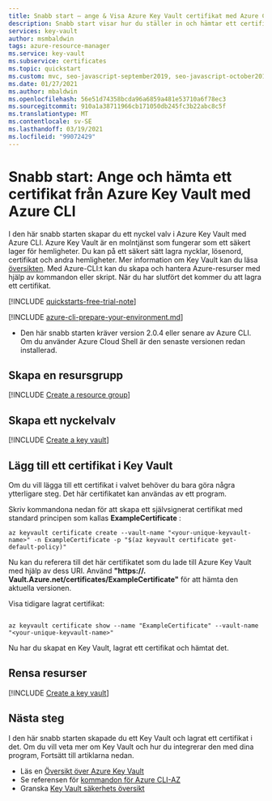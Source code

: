 ```yaml
---
title: Snabb start – ange & Visa Azure Key Vault certifikat med Azure CLI
description: Snabb start visar hur du ställer in och hämtar ett certifikat från Azure Key Vault med Azure CLI
services: key-vault
author: msmbaldwin
tags: azure-resource-manager
ms.service: key-vault
ms.subservice: certificates
ms.topic: quickstart
ms.custom: mvc, seo-javascript-september2019, seo-javascript-october2019, devx-track-azurecli
ms.date: 01/27/2021
ms.author: mbaldwin
ms.openlocfilehash: 56e51d74358bcda96a6859a481e53710a6f78ec3
ms.sourcegitcommit: 910a1a38711966cb171050db245fc3b22abc8c5f
ms.translationtype: MT
ms.contentlocale: sv-SE
ms.lasthandoff: 03/19/2021
ms.locfileid: "99072429"
---
```

# <a name="quickstart-set-and-retrieve-a-certificate-from-azure-key-vault-using-azure-cli"></a>Snabb start: Ange och hämta ett certifikat från Azure Key Vault med Azure CLI

I den här snabb starten skapar du ett nyckel valv i Azure Key Vault med Azure CLI. Azure Key Vault är en molntjänst som fungerar som ett säkert lager för hemligheter. Du kan på ett säkert sätt lagra nycklar, lösenord, certifikat och andra hemligheter. Mer information om Key Vault kan du läsa [översikten](../general/overview.md). Med Azure-CLI:t kan du skapa och hantera Azure-resurser med hjälp av kommandon eller skript. När du har slutfört det kommer du att lagra ett certifikat.

[!INCLUDE [quickstarts-free-trial-note](../../../includes/quickstarts-free-trial-note.md)]

[!INCLUDE [azure-cli-prepare-your-environment.md](../../../includes/azure-cli-prepare-your-environment.md)]

 - Den här snabb starten kräver version 2.0.4 eller senare av Azure CLI. Om du använder Azure Cloud Shell är den senaste versionen redan installerad.

## <a name="create-a-resource-group"></a>Skapa en resursgrupp

[!INCLUDE [Create a resource group](../../../includes/key-vault-cli-rg-creation.md)]

## <a name="create-a-key-vault"></a>Skapa ett nyckelvalv

[!INCLUDE [Create a key vault](../../../includes/key-vault-cli-kv-creation.md)]

## <a name="add-a-certificate-to-key-vault"></a>Lägg till ett certifikat i Key Vault

Om du vill lägga till ett certifikat i valvet behöver du bara göra några ytterligare steg. Det här certifikatet kan användas av ett program. 

Skriv kommandona nedan för att skapa ett självsignerat certifikat med standard principen som kallas **ExampleCertificate** :

```azurecli
az keyvault certificate create --vault-name "<your-unique-keyvault-name>" -n ExampleCertificate -p "$(az keyvault certificate get-default-policy)"
```

Nu kan du referera till det här certifikatet som du lade till Azure Key Vault med hjälp av dess URI. Använd **"https://<ditt-Unique-nyckel-namn>. Vault.Azure.net/certificates/ExampleCertificate"** för att hämta den aktuella versionen. 

Visa tidigare lagrat certifikat:

```azurecli

az keyvault certificate show --name "ExampleCertificate" --vault-name "<your-unique-keyvault-name>"
```

Nu har du skapat en Key Vault, lagrat ett certifikat och hämtat det.

## <a name="clean-up-resources"></a>Rensa resurser

[!INCLUDE [Create a key vault](../../../includes/key-vault-cli-delete-resources.md)]

## <a name="next-steps"></a>Nästa steg

I den här snabb starten skapade du ett Key Vault och lagrat ett certifikat i det. Om du vill veta mer om Key Vault och hur du integrerar den med dina program, Fortsätt till artiklarna nedan.

- Läs en [Översikt över Azure Key Vault](../general/overview.md)
- Se referensen för [kommandon för Azure CLI-AZ](/cli/azure/keyvault)
- Granska [Key Vault säkerhets översikt](../general/security-overview.md)
